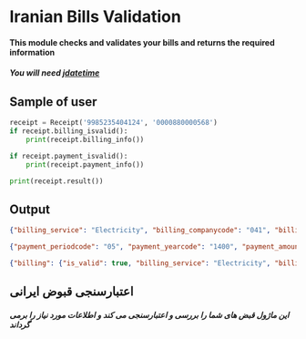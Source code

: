 # Iranian Bills Validation
#### This module checks and validates your bills and returns the required information

##### You will need [jdatetime](https://pypi.org/project/jdatetime/)

## Sample of user
```python
receipt = Receipt('9985235404124', '0000880000568')
if receipt.billing_isvalid():
    print(receipt.billing_info())

if receipt.payment_isvalid():
    print(receipt.payment_info())

print(receipt.result())
```
## Output
```json
{"billing_service": "Electricity", "billing_companycode": "041", "billing_filecode": "99852354"}

{"payment_periodcode": "05", "payment_yearcode": "1400", "payment_amount": "8800000"}

{"billing": {"is_valid": true, "billing_service": "Electricity", "billing_companycode": "041", "billing_filecode": "99852354"}, "payment": {"is_valid": true, "payment_periodcode": "05", "payment_yearcode": "1400", "payment_amount": "8800000"}}
```

## اعتبارسنجی قبوض ایرانی
##### این ماژول قبض های شما را بررسی و اعتبارسنجی می کند و اطلاعات مورد نیاز را برمی گرداند

